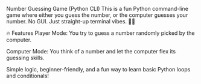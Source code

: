 Number Guessing Game (Python CLI)
This is a fun Python command-line game where either you guess the number, or the computer guesses your number. No GUI. Just straight-up terminal vibes. 🔢🤖

🔥 Features
Player Mode: You try to guess a number randomly picked by the computer.

Computer Mode: You think of a number and let the computer flex its guessing skills.

Simple logic, beginner-friendly, and a fun way to learn basic Python loops and conditionals!